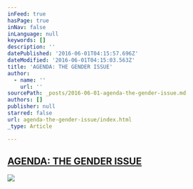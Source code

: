 ```yaml
---
inFeed: true
hasPage: true
inNav: false
inLanguage: null
keywords: []
description: ''
datePublished: '2016-06-01T04:15:57.696Z'
dateModified: '2016-06-01T04:15:03.563Z'
title: 'AGENDA: THE GENDER ISSUE'
author:
  - name: ''
    url: ''
sourcePath: _posts/2016-06-01-agenda-the-gender-issue.md
authors: []
publisher: null
starred: false
url: agenda-the-gender-issue/index.html
_type: Article

---
```

## [AGENDA: THE GENDER ISSUE][0]
![](https://s3-us-west-2.amazonaws.com/the-grid-img/p/27efd83c514e74a7e4df4326d909c9514c363386.png)

[0]: http://www.thehallway.com.au/press/agenda-the-gender-issue/